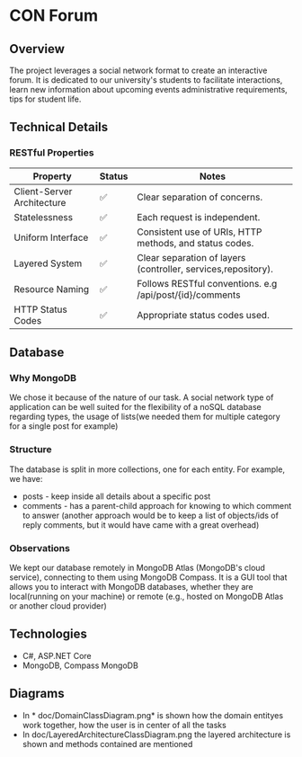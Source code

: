 

# CON Forum
## Overview

The project leverages a social network format to create an interactive forum. It is dedicated to our university's students to facilitate interactions, learn new information about upcoming events 
administrative requirements, tips for student life. 

## Technical Details 

### RESTful Properties
| **Property**               | **Status**       | **Notes**                                                                 |
|----------------------------|------------------|---------------------------------------------------------------------------|
| Client-Server Architecture | ✅               | Clear separation of concerns.                                            |
| Statelessness              | ✅               | Each request is independent.                                             |
| Uniform Interface          | ✅               | Consistent use of URIs, HTTP methods, and status codes.                  |
| Layered System             | ✅               | Clear separation of layers (controller, services,repository).                       |
| Resource Naming            | ✅               | Follows RESTful conventions.  e.g /api/post/{id}/comments                                          |
| HTTP Status Codes          | ✅               | Appropriate status codes used.                                           |


## Database 
### Why MongoDB
We chose it because of the nature of our task. A social network type of application can be well suited for the flexibility of a noSQL database regarding types, the usage of lists(we needed them for multiple category for a single post for example) 
### Structure
The database is split in more collections, one for each entity. For example, we have:
- posts - keep inside all details about a specific post
- comments - has a parent-child approach for knowing to which comment to answer (another approach would be to keep a list of objects/ids of reply comments, but it would have came with a great overhead)
### Observations
We kept our database remotely in MongoDB Atlas (MongoDB's cloud service), connecting to them using MongoDB Compass. It is a GUI tool that allows you to interact with MongoDB databases, whether they are local(running on your machine) or remote (e.g., hosted on MongoDB Atlas or another cloud provider)

## Technologies
- C#, ASP.NET Core
- MongoDB, Compass MongoDB

## Diagrams
- In * doc/DomainClassDiagram.png*  is shown how the domain entityes work together, how the user is in center of all the tasks
- In doc/LayeredArchitectureClassDiagram.png the layered architecture is shown and methods contained are mentioned 

